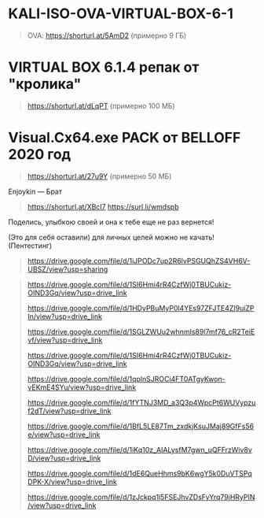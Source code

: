 # KALI-ISO-OVA-VIRTUAL-BOX-6-1

>OVA: https://shorturl.at/5AmD2  (примерно 9 ГБ)

# VIRTUAL BOX 6.1.4 репак от "кролика"
> https://shorturl.at/dLqPT (примерно 100 МБ)

# Visual.Cx64.exe PACK от BELLOFF 2020 год
> https://shorturl.at/27u9Y (примерно 50 МБ)
>
> 
Enjoykin — Брат
> https://shorturl.at/XBcI7
> https://surl.li/wmdspb


Поделись, улыбкою своей и она к тебе еще не раз вернется!

(Это для себя оставили) для личных целей можно не качать! (Пентестинг)
> https://drive.google.com/file/d/1iJPODc7up2R6lvPSGUQhZS4VH6V-UBSZ/view?usp=sharing

> https://drive.google.com/file/d/1SI6Hmi4rR4CzfWj0TBUCukiz-OIND3Gq/view?usp=drive_link
>
> https://drive.google.com/file/d/1HDyPBuMyP0l4YEs97ZFJTE4ZI9uiZPIn/view?usp=drive_link
>
> https://drive.google.com/file/d/1SGLZWUu2whnmIs89l7mf76_cR2TeiEvf/view?usp=drive_link
>
> https://drive.google.com/file/d/1SI6Hmi4rR4CzfWj0TBUCukiz-OIND3Gq/view?usp=drive_link
>
> https://drive.google.com/file/d/1qplnSJROCi4FT0ATgyKwon-vEKmE4SYu/view?usp=drive_link
>
> https://drive.google.com/file/d/1fYTNJ3MD_a3Q3p4WpcPt6WUVypzuf2dT/view?usp=drive_link
>
> https://drive.google.com/file/d/1BfL5LE87Tm_zxdkjKsuJMaj89GfFs56e/view?usp=drive_link
>
> https://drive.google.com/file/d/1iKq10z_AIALysfM7gwn_uQFFrzWiv8vD/view?usp=drive_link
>
> https://drive.google.com/file/d/1dE6QueHhms9bK6wgY5k0DuVTSPqDPK-X/view?usp=drive_link
>
> https://drive.google.com/file/d/1zJckpq1l5FSEJhvZDsFyYrq79jHRyPIN/view?usp=drive_link

